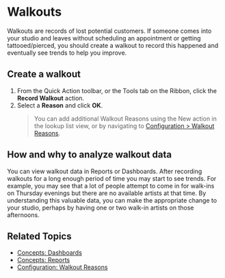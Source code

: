# Walkouts

Walkouts are records of lost potential customers. If someone comes into your studio and leaves without scheduling an appointment or getting tattooed/pierced, you should create a walkout to record this happened and eventually see trends to help you improve.

## Create a walkout

1. From the Quick Action toolbar, or the Tools tab on the Ribbon, click the **Record Walkout** action.
2. Select a **Reason** and click **OK**.
    > You can add additional Walkout Reasons using the New action in the lookup list view, or by navigating to [Configuration > Walkout Reasons](../configuration/walkout-reasons.md).

## How and why to analyze walkout data

You can view walkout data in Reports or Dashboards. After recording walkouts for a long enough period of time you may start to see trends. For example, you may see that a lot of people attempt to come in for walk-ins on Thursday evenings but there are no available artists at that time. By understanding this valuable data, you can make the appropriate change to your studio, perhaps by having one or two walk-in artists on those afternoons.

## Related Topics

- [Concepts: Dashboards](dashboards.md)
- [Concepts: Reports](reports.md)
- [Configuration: Walkout Reasons](../configuration/walkout-reasons.md)

